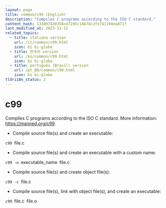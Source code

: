 ```yaml
---
layout: page
title: common/c99 (English)
description: "Compiles C programs according to the ISO C standard."
content_hash: 133897430356c47295c14b78c3fe741194ead71f
last_modified_at: 2023-11-12
related_topics:
  - title: italiano version
    url: /it/common/c99.html
    icon: bi bi-globe
  - title: 한국어 version
    url: /ko/common/c99.html
    icon: bi bi-globe
  - title: português (Brasil) version
    url: /pt_BR/common/c99.html
    icon: bi bi-globe
tldri18n_status: 2
---
```

# c99

Compiles C programs according to the ISO C standard.
More information: <https://manned.org/c99>.

- Compile source file(s) and create an executable:

`c99 `<span class="tldr-var badge badge-pill bg-dark-lm bg-white-dm text-white-lm text-dark-dm font-weight-bold">file.c</span>

- Compile source file(s) and create an executable with a custom name:

`c99 -o `<span class="tldr-var badge badge-pill bg-dark-lm bg-white-dm text-white-lm text-dark-dm font-weight-bold">executable_name</span>` `<span class="tldr-var badge badge-pill bg-dark-lm bg-white-dm text-white-lm text-dark-dm font-weight-bold">file.c</span>

- Compile source file(s) and create object file(s):

`c99 -c `<span class="tldr-var badge badge-pill bg-dark-lm bg-white-dm text-white-lm text-dark-dm font-weight-bold">file.c</span>

- Compile source file(s), link with object file(s), and create an executable:

`c99 `<span class="tldr-var badge badge-pill bg-dark-lm bg-white-dm text-white-lm text-dark-dm font-weight-bold">file.c</span>` `<span class="tldr-var badge badge-pill bg-dark-lm bg-white-dm text-white-lm text-dark-dm font-weight-bold">file.o</span>
